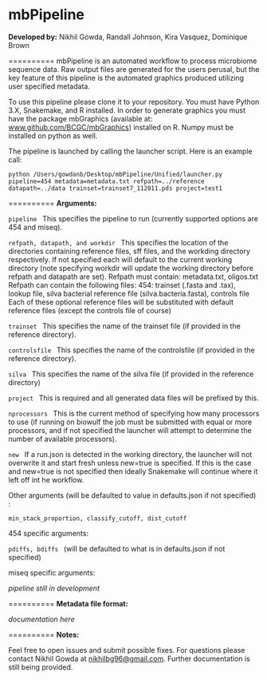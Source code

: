 mbPipeline
==========

**Developed by:**
Nikhil Gowda, Randall Johnson, Kira Vasquez, Dominique Brown

==========
mbPipeline is an automated workflow to process microbiome sequence data. Raw output files are generated for the users perusal, but the key feature of this pipeline is the automated graphics produced utilizing user specified metadata.

To use this pipeline please clone it to your repository. You must have Python 3.X, Snakemake, and R installed. In order to generate graphics you must have the package mbGraphics (available at: www.github.com/BCGC/mbGraphics) installed on R. Numpy must be installed on python as well.

The pipeline is launched by calling the launcher script. Here is an example call:
```
python /Users/gowdanb/Desktop/mbPipeline/Unified/launcher.py pipeline=454 metadata=metadata.txt refpath=../reference datapath=../data trainset=trainset7_112011.pds project=test1
```


==========
**Arguments:**

```pipeline ```
This specifies the pipeline to run (currently supported options are 454 and miseq).

```refpath, datapath, and workdir ```
This specifies the location of the directories containing reference files, sff files, and the workding directory respectively. If not specified each will default to the current working directory (note specifying workdir will update the working directory before refpath and datapath are set).
Refpath must contain:
metadata.txt, oligos.txt
Refpath can contain the following files:
454: trainset (.fasta and .tax), lookup file, silva bacterial reference file (silva.bacteria.fasta), controls file
Each of these optional reference files will be substituted with default reference files (except the controls file of course)

```trainset ```
This specifies the name of the trainset file (if provided in the reference directory).

```controlsfile ```
This specifies the name of the controlsfile  (if provided in the reference directory).

```silva ```
This specifies the name of the silva file (if provided in the reference directory)

```project ```
This is required and all generated data files will be prefixed by this.

```nprocessors ```
This is the current method of specifying how many processors to use (if running on biowulf the job must be submitted with equal or more processors, and if not specified the launcher will attempt to determine the number of available processors).

```new ```
If a run.json is detected in the working directory, the launcher will not overwrite it and start fresh unless new=true is specified. If this is the case and new=true is not specified then ideally Snakemake will continue where it left off int he workflow.

Other arguments (will be defaulted to value in defaults.json if not specified) :

```min_stack_proportion, classify_cutoff, dist_cutoff ```


454 specific arguments:

```pdiffs, bdiffs ``` (will be defaulted to what is in defaults.json if not specified)

miseq specific arguments:

*pipeline still in development*


==========
**Metadata file format:**

*documentation here*


==========
**Notes:**

Feel free to open issues and submit possible fixes. For questions please contact Nikhil Gowda at nikhilbg96@gmail.com. Further documentation is still being provided.

